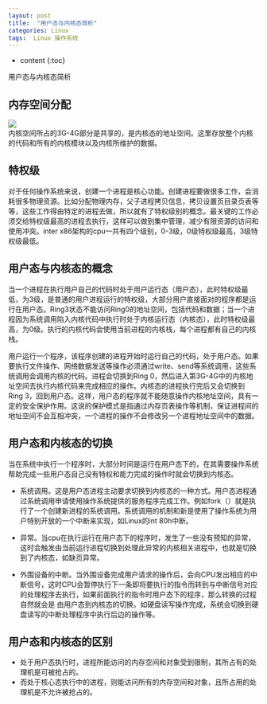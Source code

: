 ```yaml
---
layout: post
title:  "用户态与内核态简析"
categories: Linux
tags:  Linux 操作系统
---
```


* content
{:toc}

用户态与内核态简析



## 内存空间分配
![](http://ww1.sinaimg.cn/large/005L0VzSgy1g3a5m471hwj30jv05vwfq.jpg)  
内核空间所占的3G-4G部分是共享的，是内核态的地址空间。这里存放整个内核的代码和所有的内核模块以及内核所维护的数据。  

## 特权级
对于任何操作系统来说，创建一个进程是核心功能。创建进程要做很多工作，会消耗很多物理资源。比如分配物理内存，父子进程拷贝信息，拷贝设置页目录页表等等，这些工作得由特定的进程去做，所以就有了特权级别的概念。最关键的工作必须交给特权级最高的进程去执行，这样可以做到集中管理，减少有限资源的访问和使用冲突。inter x86架构的cpu一共有四个级别，0-3级，0级特权级最高，3级特权级最低。

## 用户态与内核态的概念
当一个进程在执行用户自己的代码时处于用户运行态（用户态），此时特权级最低，为3级，是普通的用户进程运行的特权级，大部分用户直接面对的程序都是运行在用户态。Ring3状态不能访问Ring0的地址空间，包括代码和数据；当一个进程因为系统调用陷入内核代码中执行时处于内核运行态（内核态），此时特权级最高，为0级。执行的内核代码会使用当前进程的内核栈，每个进程都有自己的内核栈。  

用户运行一个程序，该程序创建的进程开始时运行自己的代码，处于用户态。如果要执行文件操作、网络数据发送等操作必须通过write、send等系统调用，这些系统调用会调用内核的代码。进程会切换到Ring 0，然后进入第3G-4G中的内核地址空间去执行内核代码来完成相应的操作。内核态的进程执行完后又会切换到Ring 3，回到用户态。这样，用户态的程序就不能随意操作内核地址空间，具有一定的安全保护作用。这说的保护模式是指通过内存页表操作等机制，保证进程间的地址空间不会互相冲突，一个进程的操作不会修改另一个进程地址空间中的数据。  

## 用户态和内核态的切换
当在系统中执行一个程序时，大部分时间是运行在用户态下的，在其需要操作系统帮助完成一些用户态自己没有特权和能力完成的操作时就会切换到内核态。  
- 系统调用。这是用户态进程主动要求切换到内核态的一种方式。用户态进程通过系统调用申请使用操作系统提供的服务程序完成工作。例如fork（）就是执行了一个创建新进程的系统调用。系统调用的机制和新是使用了操作系统为用户特别开放的一个中断来实现，如Linux的int 80h中断。  


- 异常。当cpu在执行运行在用户态下的程序时，发生了一些没有预知的异常，这时会触发由当前运行进程切换到处理此异常的内核相关进程中，也就是切换到了内核态，如缺页异常。  


- 外围设备的中断。当外围设备完成用户请求的操作后，会向CPU发出相应的中断信号，这时CPU会暂停执行下一条即将要执行的指令而转到与中断信号对应的处理程序去执行，如果前面执行的指令时用户态下的程序，那么转换的过程自然就会是 由用户态到内核态的切换。如硬盘读写操作完成，系统会切换到硬盘读写的中断处理程序中执行后边的操作等。

## 用户态和内核态的区别
- 处于用户态执行时，进程所能访问的内存空间和对象受到限制，其所占有的处理机是可被抢占的。
- 而处于核心态执行中的进程，则能访问所有的内存空间和对象，且所占用的处理机是不允许被抢占的。
